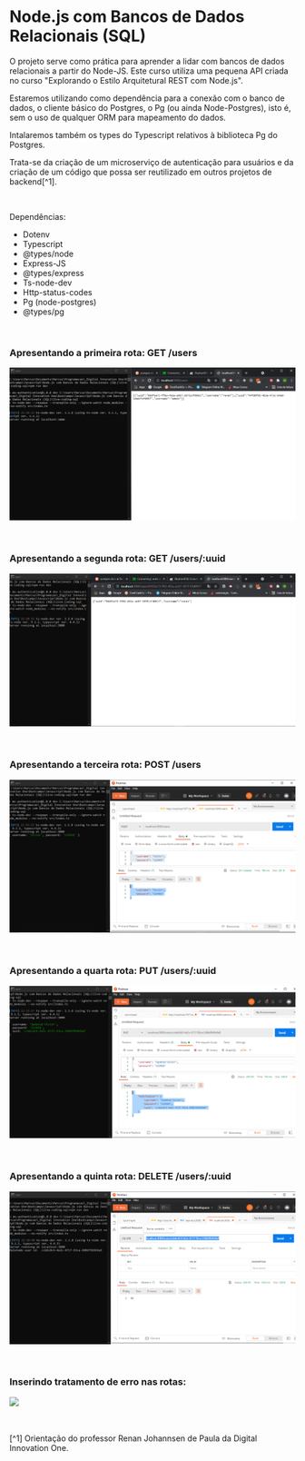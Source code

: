 # Node.js com Bancos de Dados Relacionais (SQL)

O projeto serve como prática para aprender a lidar com bancos de dados relacionais a partir do Node-JS. Este curso utiliza uma pequena API criada no curso "Explorando o Estilo Arquitetural REST com Node.js". 

Estaremos utilizando como dependência para a conexão com o banco de dados, o cliente básico do Postgres, o Pg (ou ainda Node-Postgres), isto é, sem o uso de qualquer ORM para mapeamento do dados. 

Intalaremos também os types do Typescript relativos à biblioteca Pg do Postgres.

Trata-se da criação de um microserviço de autenticação para usuários e da criação de um código que possa ser reutilizado em outros projetos de backend[^1].





<br />

Dependências:

- Dotenv
- Typescript
- @types/node
- Express-JS
- @types/express
- Ts-node-dev
- Http-status-codes
- Pg (node-postgres)
- @types/pg





<br />

### Apresentando a primeira rota: GET /users 
![Resultado da chamada da 1ª rota em get users](/public/images/rota-get-users.png)



<br />

### Apresentando a segunda rota: GET /users/:uuid
![Resultado da chamada da 2ª rota em get users-id](/public/images/rota-get-users-id.png)



<br />

### Apresentando a terceira rota: POST /users
![Resultado da chamada da 3ª rota em post users](/public/images/rota-post-users.png)




<br />

### Apresentando a quarta rota: PUT /users/:uuid 
![Resultado da chamada da 4ª rota em put users-id](/public/images/rota-put-users-id.png)



<br />

### Apresentando a quinta rota: DELETE /users/:uuid 
![Resultado da chamada da 5ª rota em delete users-id](/public/images/rota-delete-users-id.png)



<br />

### Inserindo tratamento de erro nas rotas:
![](/public/images/)




<br />

[^1] Orientação do professor Renan Johannsen de Paula da Digital Innovation One.









